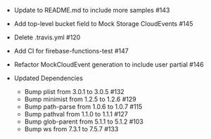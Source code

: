 - Update to README.md to include more samples #143
- Add top-level bucket field to Mock Storage CloudEvents #145
- Delete .travis.yml #120
- Add CI for firebase-functions-test #147
- Refactor MockCloudEvent generation to include user partial #146

- Updated Dependencies
  - Bump plist from 3.0.1 to 3.0.5 #132
  - Bump minimist from 1.2.5 to 1.2.6 #129
  - Bump path-parse from 1.0.6 to 1.0.7 #115
  - Bump pathval from 1.1.0 to 1.1.1 #127
  - Bump glob-parent from 5.1.1 to 5.1.2 #103
  - Bump ws from 7.3.1 to 7.5.7 #133
